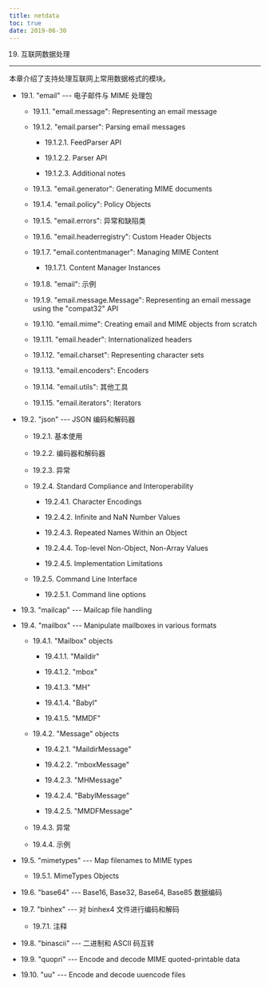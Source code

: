 ```yaml
---
title: netdata
toc: true
date: 2019-06-30
---
```

19. 互联网数据处理
******************

本章介绍了支持处理互联网上常用数据格式的模块。

* 19.1. "email" --- 电子邮件与 MIME 处理包

  * 19.1.1. "email.message": Representing an email message

  * 19.1.2. "email.parser": Parsing email messages

    * 19.1.2.1. FeedParser API

    * 19.1.2.2. Parser API

    * 19.1.2.3. Additional notes

  * 19.1.3. "email.generator": Generating MIME documents

  * 19.1.4. "email.policy": Policy Objects

  * 19.1.5. "email.errors": 异常和缺陷类

  * 19.1.6. "email.headerregistry": Custom Header Objects

  * 19.1.7. "email.contentmanager": Managing MIME Content

    * 19.1.7.1. Content Manager Instances

  * 19.1.8. "email": 示例

  * 19.1.9. "email.message.Message": Representing an email message
    using the "compat32" API

  * 19.1.10. "email.mime": Creating email and MIME objects from
    scratch

  * 19.1.11. "email.header": Internationalized headers

  * 19.1.12. "email.charset": Representing character sets

  * 19.1.13. "email.encoders": Encoders

  * 19.1.14. "email.utils": 其他工具

  * 19.1.15. "email.iterators": Iterators

* 19.2. "json" --- JSON 编码和解码器

  * 19.2.1. 基本使用

  * 19.2.2. 编码器和解码器

  * 19.2.3. 异常

  * 19.2.4. Standard Compliance and Interoperability

    * 19.2.4.1. Character Encodings

    * 19.2.4.2. Infinite and NaN Number Values

    * 19.2.4.3. Repeated Names Within an Object

    * 19.2.4.4. Top-level Non-Object, Non-Array Values

    * 19.2.4.5. Implementation Limitations

  * 19.2.5. Command Line Interface

    * 19.2.5.1. Command line options

* 19.3. "mailcap" --- Mailcap file handling

* 19.4. "mailbox" --- Manipulate mailboxes in various formats

  * 19.4.1. "Mailbox" objects

    * 19.4.1.1. "Maildir"

    * 19.4.1.2. "mbox"

    * 19.4.1.3. "MH"

    * 19.4.1.4. "Babyl"

    * 19.4.1.5. "MMDF"

  * 19.4.2. "Message" objects

    * 19.4.2.1. "MaildirMessage"

    * 19.4.2.2. "mboxMessage"

    * 19.4.2.3. "MHMessage"

    * 19.4.2.4. "BabylMessage"

    * 19.4.2.5. "MMDFMessage"

  * 19.4.3. 异常

  * 19.4.4. 示例

* 19.5. "mimetypes" --- Map filenames to MIME types

  * 19.5.1. MimeTypes Objects

* 19.6. "base64" --- Base16, Base32, Base64, Base85 数据编码

* 19.7. "binhex" --- 对 binhex4 文件进行编码和解码

  * 19.7.1. 注释

* 19.8. "binascii" --- 二进制和 ASCII 码互转

* 19.9. "quopri" --- Encode and decode MIME quoted-printable data

* 19.10. "uu" --- Encode and decode uuencode files
